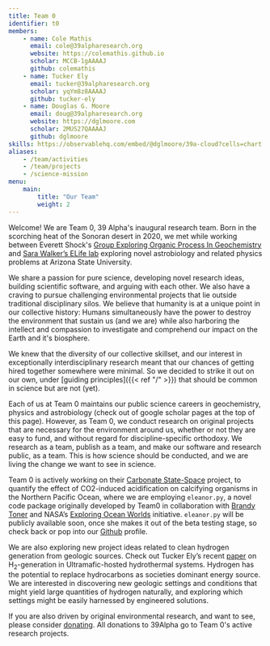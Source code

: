```yaml
---
title: Team 0
identifier: t0
members:
    - name: Cole Mathis
      email: cole@39alpharesearch.org
      website: https://colemathis.github.io
      scholar: MCCB-1gAAAAJ
      github: colemathis
    - name: Tucker Ely
      email: tucker@39alpharesearch.org
      scholar: yqYm8z8AAAAJ
      github: tucker-ely
    - name: Douglas G. Moore
      email: doug@39alpharesearch.org
      website: https://dglmoore.com
      scholar: 2MUS27QAAAAJ
      github: dglmoore
skills: https://observablehq.com/embed/@dglmoore/39a-cloud?cells=chart
aliases:
    - /team/activities
    - /team/projects
    - /science-mission
menu:
    main:
        title: "Our Team"
        weight: 2
---
```


Welcome! We are Team 0, 39 Alpha's inaugural research team. Born in the scorching heat of the Sonoran desert in 2020[,](https://www.washingtonpost.com/weather/2020/09/01/phoenix-hottest-summer/) we met while working between Everett Shock's [Group Exploring Organic Process In Geochemistry](https://search.asu.edu/profile/388445) and [Sara Walker’s ELife lab](http://emergence.asu.edu/) exploring novel astrobiology and related physics problems at Arizona State University.

We share a passion for pure science, developing novel research ideas, building scientific software, and arguing with each other. We also have a craving to pursue challenging environmental projects that lie outside traditional disciplinary silos. We believe that humanity is at a unique point in our collective history: Humans simultaneously have the power to destroy the environment that sustain us (and we are) while also harboring the intellect and compassion to investigate and comprehend our impact on the Earth and it's biosphere.

We knew that the diversity of our collective skillset, and our interest in exceptionally interdisciplinary research meant that our chances of getting hired together somewhere were minimal. So we decided to strike it out on our own, under [guiding principles]({{< ref "/" >}}) that should be common in science but are not (yet).

Each of us at Team 0 maintains our public science careers in geochemistry, physics and astrobiology (check out of google scholar pages at the top of this page). However, as Team 0, we conduct research on original projects that are necessary for the environment around us, whether or not they are easy to fund, and without regard for discipline-specific orthodoxy. We research as a team, publish as a team, and make our software and research public, as a team. This is how science should be conducted, and we are living the change we want to see in science. 

Team 0 is actively working on their [Carbonate State-Space](/projects/carbonate-state-space) project, to quantify the effect of CO2-induced acidification on calcifying organisms in the Northern Pacific Ocean, where we are employing `eleanor.py`, a novel code package originally developed by Team0 in collaboration with [Brandy Toner](https://tonerlab.cfans.umn.edu/) and NASA’s [Exploring Ocean Worlds](https://oceanworlds.whoi.edu/projects/exploring-ocean-worlds-exow/) initiative. `eleanor.py` will be publicly available soon, once she makes it out of the beta testing stage, so check back or pop into our [Github](https://github.com/39alpha) profile.

We are also exploring new project ideas related to clean hydrogen generation from geologic sources. Check out Tucker Ely’s recent [paper](https://agupubs.onlinelibrary.wiley.com/doi/full/10.1029/2022GC010658) on H<sub>2</sub>-generation in Ultramafic-hosted hydrothermal systems. Hydrogen has the potential to replace hydrocarbons as societies dominant energy source. We are interested in discovering new geologic settings and conditions that might yield large quantities of hydrogen naturally, and exploring which settings might be easily harnessed by engineered solutions.

If you are also driven by original environmental research, and want to see, please consider [donating](/donate). All donations to 39Alpha go to Team 0's active research projects.

 
